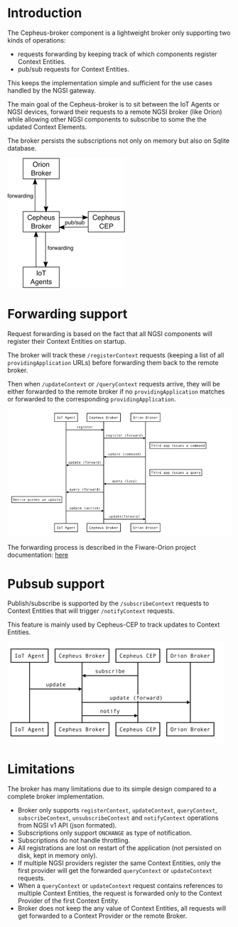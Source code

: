 # Introduction

The Cepheus-broker component is a lightweight broker only supporting two kinds of operations:

- requests forwarding by keeping track of which components register Context Entities.
- pub/sub requests for Context Entities.

This keeps the implementation simple and sufficient for the use cases handled by the NGSI gateway.

The main goal of the Cepheus-broker is to sit between the IoT Agents or NGSI devices, forward their requests to a remote NGSI broker (like Orion)
while allowing other NGSI components to subscribe to some the the updated Context Elements.

The broker persists the subscriptions not only on memory but also on Sqlite database.
 
![broker](../fig/broker.png)

# Forwarding support

Request forwarding is based on the fact that all NGSI components will register their Context Entities on startup.

The broker will track these `/registerContext` requests (keeping a list of all `providingApplication` URLs)
before forwarding them back to the remote broker.

Then when `/updateContext` or `/queryContext` requests arrive, they will be either forwarded to the remote broker if no `providingApplication` matches
or forwarded to the corresponding `providingApplication`.

![broker forward](../fig/broker-forward.png)

The forwarding process is described in the Fiware-Orion project documentation: [here](https://fiware-orion.readthedocs.org/en/develop/user/context_providers/index.html)

# Pubsub support

Publish/subscribe is supported by the `/subscribeContext` requests to Context Entities that will trigger `/notifyContext` requests.

This feature is mainly used by Cepheus-CEP to track updates to Context Entities.

![broker notify](../fig/broker-notify.png)

# Limitations

The broker has many limitations due to its simple design compared to a complete broker implementation.

- Broker only supports `registerContext`, `updateContext`, `queryContext`, `subscribeContext`, `unsubscribeContext` and `notifyContext` operations from NGSI v1 API (json formated).
- Subscriptions only support `ONCHANGE` as type of notification.
- Subscriptions do not handle throttling.
- All registrations are lost on restart of the application (not persisted on disk, kept in memory only).
- If multiple NGSI providers register the same Context Entities, only the first provider will get the forwarded `queryContext` or `updateContext` requests.
- When a `queryContext` or `updateContext` request contains references to multiple Context Entities, the request is forwarded only to the Context Provider of the first Context Entity.
- Broker does not keep the any value of Context Entities, all requests will get forwarded to a Context Provider or the remote Broker.

